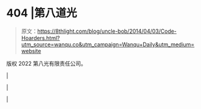 # 404 |第八道光

> 原文：<https://8thlight.com/blog/uncle-bob/2014/04/03/Code-Hoarders.html?utm_source=wanqu.co&utm_campaign=Wanqu+Daily&utm_medium=website>

版权 2022 第八光有限责任公司。

|

|

|
